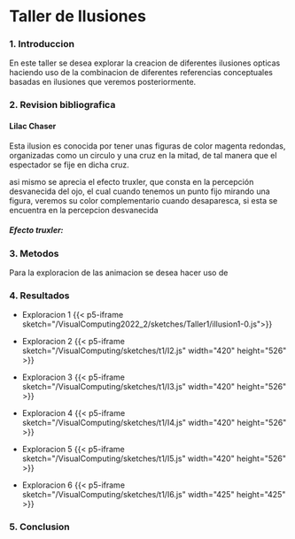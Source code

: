 # **Taller de Ilusiones**

### **1. Introduccion**
En este taller se desea explorar la creacion de diferentes ilusiones opticas haciendo uso de la combinacion de diferentes referencias conceptuales basadas en ilusiones que veremos posteriormente.
### **2. Revision bibliografica**

#### Lilac Chaser
Esta ilusion es conocida por tener unas figuras de color magenta redondas, organizadas como un circulo y una cruz en la mitad, de tal manera que el espectador se fije en dicha cruz. 

asi mismo se aprecia el efecto truxler, que consta en la percepción desvanecida del ojo, el cual cuando tenemos un punto fijo mirando una figura, veremos su color complementario cuando desaparesca, si esta se encuentra en la percepcion desvanecida
##### Efecto truxler:
### **3. Metodos**
Para la exploracion de las animacion se desea hacer uso de 
### **4. Resultados**

- Exploracion 1
{{< p5-iframe sketch="/VisualComputing2022_2/sketches/Taller1/illusion1-0.js">}}

- Exploracion 2
{{< p5-iframe sketch="/VisualComputing/sketches/t1/I2.js" width="420" height="526" >}}

- Exploracion 3
{{< p5-iframe sketch="/VisualComputing/sketches/t1/I3.js" width="420" height="526" >}}

- Exploracion 4
{{< p5-iframe sketch="/VisualComputing/sketches/t1/I4.js" width="420" height="526" >}}

- Exploracion 5
{{< p5-iframe sketch="/VisualComputing/sketches/t1/I5.js" width="420" height="526" >}}


- Exploracion 6
{{< p5-iframe sketch="/VisualComputing/sketches/t1/I6.js" width="425" height="425" >}}

### **5. Conclusion**
